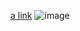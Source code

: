 [a link](somethinggood.com)
![image](https://www.planetware.com/wpimages/2020/02/france-in-pictures-beautiful-places-to-photograph-eiffel-tower.jpg)